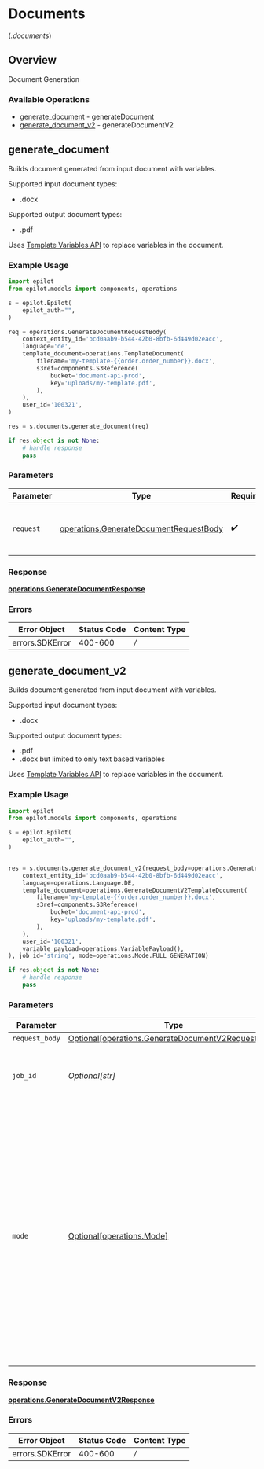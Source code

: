 # Documents
(*.documents*)

## Overview

Document Generation

### Available Operations

* [generate_document](#generate_document) - generateDocument
* [generate_document_v2](#generate_document_v2) - generateDocumentV2

## generate_document

Builds document generated from input document with variables.

Supported input document types:
- .docx

Supported output document types:
- .pdf

Uses [Template Variables API](https://docs.epilot.io/api/template-variables) to replace variables in the document.


### Example Usage

```python
import epilot
from epilot.models import components, operations

s = epilot.Epilot(
    epilot_auth="",
)

req = operations.GenerateDocumentRequestBody(
    context_entity_id='bcd0aab9-b544-42b0-8bfb-6d449d02eacc',
    language='de',
    template_document=operations.TemplateDocument(
        filename='my-template-{{order.order_number}}.docx',
        s3ref=components.S3Reference(
            bucket='document-api-prod',
            key='uploads/my-template.pdf',
        ),
    ),
    user_id='100321',
)

res = s.documents.generate_document(req)

if res.object is not None:
    # handle response
    pass
```

### Parameters

| Parameter                                                                                        | Type                                                                                             | Required                                                                                         | Description                                                                                      |
| ------------------------------------------------------------------------------------------------ | ------------------------------------------------------------------------------------------------ | ------------------------------------------------------------------------------------------------ | ------------------------------------------------------------------------------------------------ |
| `request`                                                                                        | [operations.GenerateDocumentRequestBody](../../models/operations/generatedocumentrequestbody.md) | :heavy_check_mark:                                                                               | The request object to use for the request.                                                       |


### Response

**[operations.GenerateDocumentResponse](../../models/operations/generatedocumentresponse.md)**
### Errors

| Error Object    | Status Code     | Content Type    |
| --------------- | --------------- | --------------- |
| errors.SDKError | 400-600         | */*             |

## generate_document_v2

Builds document generated from input document with variables.

Supported input document types:
- .docx

Supported output document types:
- .pdf
- .docx but limited to only text based variables

Uses [Template Variables API](https://docs.epilot.io/api/template-variables) to replace variables in the document.


### Example Usage

```python
import epilot
from epilot.models import components, operations

s = epilot.Epilot(
    epilot_auth="",
)


res = s.documents.generate_document_v2(request_body=operations.GenerateDocumentV2RequestBody(
    context_entity_id='bcd0aab9-b544-42b0-8bfb-6d449d02eacc',
    language=operations.Language.DE,
    template_document=operations.GenerateDocumentV2TemplateDocument(
        filename='my-template-{{order.order_number}}.docx',
        s3ref=components.S3Reference(
            bucket='document-api-prod',
            key='uploads/my-template.pdf',
        ),
    ),
    user_id='100321',
    variable_payload=operations.VariablePayload(),
), job_id='string', mode=operations.Mode.FULL_GENERATION)

if res.object is not None:
    # handle response
    pass
```

### Parameters

| Parameter                                                                                                                                                                                                                                                        | Type                                                                                                                                                                                                                                                             | Required                                                                                                                                                                                                                                                         | Description                                                                                                                                                                                                                                                      |
| ---------------------------------------------------------------------------------------------------------------------------------------------------------------------------------------------------------------------------------------------------------------- | ---------------------------------------------------------------------------------------------------------------------------------------------------------------------------------------------------------------------------------------------------------------- | ---------------------------------------------------------------------------------------------------------------------------------------------------------------------------------------------------------------------------------------------------------------- | ---------------------------------------------------------------------------------------------------------------------------------------------------------------------------------------------------------------------------------------------------------------- |
| `request_body`                                                                                                                                                                                                                                                   | [Optional[operations.GenerateDocumentV2RequestBody]](../../models/operations/generatedocumentv2requestbody.md)                                                                                                                                                   | :heavy_minus_sign:                                                                                                                                                                                                                                               | N/A                                                                                                                                                                                                                                                              |
| `job_id`                                                                                                                                                                                                                                                         | *Optional[str]*                                                                                                                                                                                                                                                  | :heavy_minus_sign:                                                                                                                                                                                                                                               | Job ID for tracking the status of document generation action                                                                                                                                                                                                     |
| `mode`                                                                                                                                                                                                                                                           | [Optional[operations.Mode]](../../models/operations/mode.md)                                                                                                                                                                                                     | :heavy_minus_sign:                                                                                                                                                                                                                                               | Type of mode used for document generation flow.<br/>Partial - Will have a intermediate step for users to validate and replace the variable values before generating the final document.<br/>Full - Goes through all the steps for the full generation of final document<br/> |


### Response

**[operations.GenerateDocumentV2Response](../../models/operations/generatedocumentv2response.md)**
### Errors

| Error Object    | Status Code     | Content Type    |
| --------------- | --------------- | --------------- |
| errors.SDKError | 400-600         | */*             |
